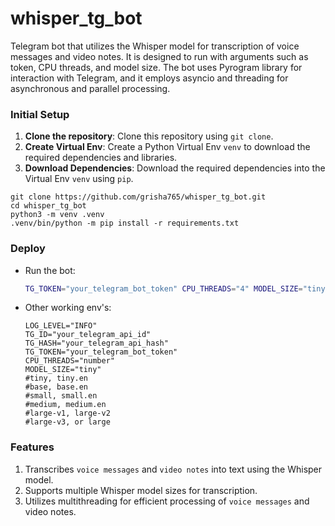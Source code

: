 # whisper_tg_bot
Telegram bot that utilizes the Whisper model for transcription of voice messages and video notes. It is designed to run with arguments such as token, CPU threads, and model size. The bot uses Pyrogram library for interaction with Telegram, and it employs asyncio and threading for asynchronous and parallel processing.

### Initial Setup

1. **Clone the repository**: Clone this repository using `git clone`.
2. **Create Virtual Env**: Create a Python Virtual Env `venv` to download the required dependencies and libraries.
3. **Download Dependencies**: Download the required dependencies into the Virtual Env `venv` using `pip`.

```shell
git clone https://github.com/grisha765/whisper_tg_bot.git
cd whisper_tg_bot
python3 -m venv .venv
.venv/bin/python -m pip install -r requirements.txt 
```

### Deploy

- Run the bot:
    ```bash
    TG_TOKEN="your_telegram_bot_token" CPU_THREADS="4" MODEL_SIZE="tiny" .venv/bin/python main.py
    ```

- Other working env's:
    ```env
    LOG_LEVEL="INFO"
    TG_ID="your_telegram_api_id"
    TG_HASH="your_telegram_api_hash"
    TG_TOKEN="your_telegram_bot_token"
    CPU_THREADS="number"
    MODEL_SIZE="tiny"
    #tiny, tiny.en
    #base, base.en
    #small, small.en
    #medium, medium.en
    #large-v1, large-v2
    #large-v3, or large
    ```

### Features

1. Transcribes `voice messages` and `video notes` into text using the Whisper model.
2. Supports multiple Whisper model sizes for transcription.
3. Utilizes multithreading for efficient processing of `voice messages` and video notes.
